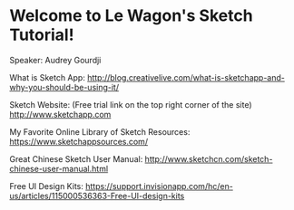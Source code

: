 # Welcome to Le Wagon's Sketch Tutorial!

Speaker: Audrey Gourdji

What is Sketch App:
http://blog.creativelive.com/what-is-sketchapp-and-why-you-should-be-using-it/

Sketch Website: (Free trial link on the top right corner of the site)
http://www.sketchapp.com

My Favorite Online Library of Sketch Resources:
https://www.sketchappsources.com/

Great Chinese Sketch User Manual:
http://www.sketchcn.com/sketch-chinese-user-manual.html

Free UI Design Kits:
https://support.invisionapp.com/hc/en-us/articles/115000536363-Free-UI-design-kits
